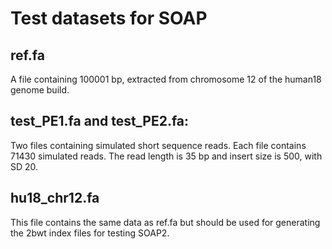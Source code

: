 Test datasets for SOAP
======================

ref.fa
------

A file containing 100001 bp, extracted from chromosome 12 of the human18 genome build.

test_PE1.fa and test_PE2.fa:
----------------------------

Two files containing simulated short sequence reads. Each file contains 71430 simulated reads. The read length is 35 bp and insert size is 
500, with SD 20.

hu18_chr12.fa
-------------

This file contains the same data as ref.fa but should be used for generating the 2bwt index files for testing SOAP2.